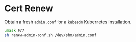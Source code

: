 # Cert Renew

Obtain a fresh `admin.conf` for a `kubeadm` Kubernetes installation.

```sh
umask 077
sh renew-admin-conf.sh /dev/shm/admin.conf
```
